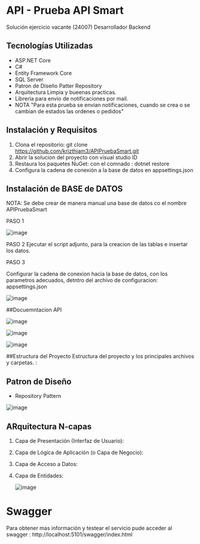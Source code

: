 # API - Prueba API Smart
Solución ejercicio vacante (24007) Desarrollador Backend

## Tecnologías Utilizadas
- ASP.NET Core
- C#
- Entity Framework Core
- SQL Server
- Patron de Diseño Patter Repository
- Arquitectura Limpia y bueenas practicas.
- Libreria para envio de notificaciones por mail.
- NOTA "Para esta prueba se envian notificaciones, cuando se crea o se cambian de estados las ordenes o pedidos"

## Instalación y Requisitos

1. Clona el repositorio: git clone https://github.com/krizthiam3/APIPruebaSmart.git
2. Abrir la solucion del proyecto con visual studio ID
3. Restaura los paquetes NuGet: con el comnado : dotnet restore
4. Configura la cadena de conexión a la base de datos en appsettings.json

## Instalación de BASE de DATOS
NOTA: Se  debe crear de manera manual una base de datos co el nombre APIPruebaSmart

PASO 1

![image](https://github.com/krizthiam3/APIPruebaSmart/assets/3958240/b032ecd5-0728-4077-bace-e670ee006e13)

PASO 2 
Ejecutar el script adjunto, para la creacion de las tablas e insertar los datos. 

PASO 3

Configurar la cadena de conexion hacia la base de datos, con los parametros adecuados, detntro del archivo de configuracion: appsettings.json

![image](https://github.com/krizthiam3/APIPruebaSmart/assets/3958240/9b4b4346-5f28-4373-b705-cf728294488a)



##Docuemntacion API

![image](https://github.com/krizthiam3/APIPruebaSmart/assets/3958240/c664f34f-fcd0-463b-9985-59041bae039c)

![image](https://github.com/krizthiam3/APIPruebaSmart/assets/3958240/5862d778-0fa7-40af-a2dd-5766e394ebb0)

![image](https://github.com/krizthiam3/APIPruebaSmart/assets/3958240/7ae19c4c-0a07-47f8-95e4-5c3f20690b17)





##Estructura del Proyecto
Estructura del proyecto y los principales archivos y carpetas. :


## Patron de Diseño 
- Repository Pattern 

![image](https://github.com/krizthiam3/pruebaTekton/assets/3958240/c6a385c9-eda0-470d-be2f-01ffaa50535c)


## ARquitectura N-capas

1. Capa de Presentación (Interfaz de Usuario):
2. Capa de Lógica de Aplicación (o Capa de Negocio):
3. Capa de Acceso a Datos:
4. Capa de Entidades:

   ![image](https://github.com/krizthiam3/pruebaTekton/assets/3958240/5a388f94-5a8a-46f0-9b8b-ff49baeb46cb)




# Swagger
Para obtener mas información y testear el servicio pude acceder al swagger : http://localhost:5101/swagger/index.html
